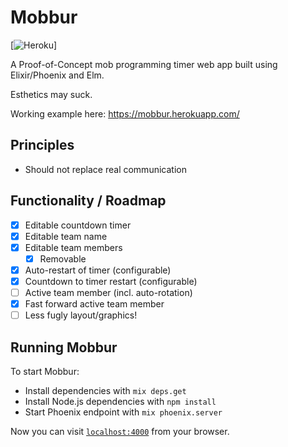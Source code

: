 # Mobbur

[![Heroku](http://heroku-badge.herokuapp.com/?app=mobbur&style=flat)]

A Proof-of-Concept mob programming timer web app built using Elixir/Phoenix and Elm.

Esthetics may suck.

Working example here: https://mobbur.herokuapp.com/

## Principles

- Should not replace real communication

## Functionality / Roadmap

- [x] Editable countdown timer
- [x] Editable team name
- [x] Editable team members
  - [x] Removable
- [x] Auto-restart of timer (configurable)
- [x] Countdown to timer restart (configurable)
- [ ] Active team member (incl. auto-rotation)
- [x] Fast forward active team member
- [ ] Less fugly layout/graphics!

## Running Mobbur

To start Mobbur:

  * Install dependencies with `mix deps.get`
  * Install Node.js dependencies with `npm install`
  * Start Phoenix endpoint with `mix phoenix.server`

Now you can visit [`localhost:4000`](http://localhost:4000) from your browser.
